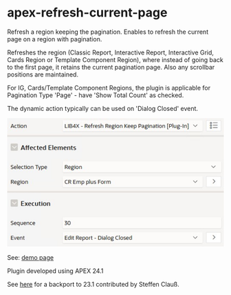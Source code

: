 # apex-refresh-current-page
Refresh a region keeping the pagination. Enables to refresh the current page on a region with pagination.

Refreshes the region (Classic Report, Interactive Report, Interactive Grid, Cards Region or Template Component Region), where instead of going back to the first page, it retains the current pagination page. Also any scrollbar positions are maintained. 

For IG, Cards/Template Component Regions, the plugin is applicable for Pagination Type 'Page' - have 'Show Total Count' as checked.

The dynamic action typically can be used on 'Dialog Closed' event.

![image](https://github.com/kekema/apex-refresh-current-page/blob/main/refresh-region-keep-pagination.jpg)

See: [demo page](https://apex.oracle.com/pls/apex/r/yola/demo/employees-refresh)

Plugin developed using APEX 24.1

See [here](https://github.com/kekema/apex-refresh-current-page/issues/1) for a backport to 23.1 contributed by Steffen Clauß.
